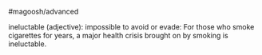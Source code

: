 #magoosh/advanced

ineluctable (adjective): impossible to avoid or evade: 
For those who smoke cigarettes for years, a major health crisis brought on by smoking is ineluctable. 
